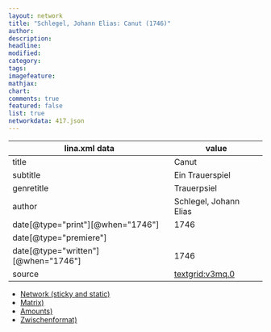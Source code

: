 ```yaml
---
layout: network
title: "Schlegel, Johann Elias: Canut (1746)"
author:
description:
headline:
modified:
category:
tags:
imagefeature: 
mathjax: 
chart: 
comments: true
featured: false
list: true
networkdata: 417.json
---
```

lina.xml data  | value
------------- | -------------
title|Canut
subtitle|Ein Trauerspiel
genretitle|Trauerpsiel
author|Schlegel, Johann Elias
date[@type="print"][@when="1746"]|1746
date[@type="premiere"]|
date[@type="written"][@when="1746"]|1746
source|[textgrid:v3mq.0](https://textgridlab.org/1.0/tgcrud-public/rest/textgrid:v3mq.0/data)



* [Network (sticky and static)](/linas/network417)
* [Matrix)](/linas/matrix417)
* [Amounts)](/linas/amount417)
* [Zwischenformat)](/linas/lina417 )
